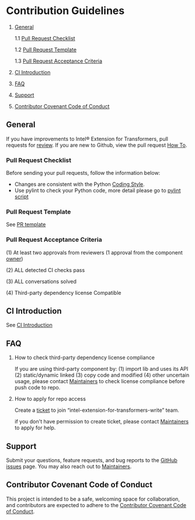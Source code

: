 Contribution Guidelines
=======================

1. [General](#General)

    1.1 [Pull Request Checklist](#pull-request-checklist)

    1.2 [Pull Request Template](#pull-request-template)

    1.3 [Pull Request Acceptance Criteria](#pull-request-acceptance-criteria)

2. [CI Introduction](#ci-introduction)

3. [FAQ](#faq)

4. [Support](#support)

5. [Contributor Covenant Code of Conduct](#contributor-covenant-code-of-conduct)


## General

If you have improvements to Intel® Extension for Transformers, pull requests for
[review](https://github.com/intel/intel-extension-for-transformers/pulls). If you are new to Github, view the pull request [How To](https://help.github.com/articles/using-pull-requests/).


### Pull Request Checklist


Before sending your pull requests, follow the information below:

- Changes are consistent with the Python [Coding Style](https://github.com/google/styleguide/blob/gh-pages/pyguide.md).
- Use pylint to check your Python code, more detail please go to [pylint script](../.github/workflows/script/formatScan/pylint.sh)

### Pull Request Template
See [PR template](../.github/PULL_REQUEST_TEMPLATE/pull_request_template.md)

### Pull Request Acceptance Criteria

(1) At least two approvals from reviewers (1 approval from the component [owner](./component_owner.md))

(2) ALL detected CI checks pass

(3) ALL conversations solved

(4) Third-party dependency license Compatible


## CI Introduction
See [CI Introduction](./CI_introduction.md)

## FAQ


1. How to check third-party dependency license compliance
	
    If you are using third-party component by: (1) import lib and uses its API (2) static/dynamic linked (3) copy code and modified (4) other uncertain usage, please contact [Maintainers](inc.maintainers@intel.com) to check license compliance before push code to repo.


2. How to apply for repo access

    Create a [ticket](https://opensource.intel.com/jira/servicedesk/customer/portal/1/create/29) to join “intel-extension-for-transformers-write” team. 

    if you don't have permission to create ticket, please contact [Maintainers](inc.maintainers@intel.com) to apply for help.


## Support

Submit your questions, feature requests, and bug reports to the
[GitHub issues](https://github.com/intel/intel-extension-for-transformers/issues) page. You may also reach out to [Maintainers](inc.maintainers@intel.com).


## Contributor Covenant Code of Conduct

This project is intended to be a safe, welcoming space for collaboration, and contributors are expected to adhere to the [Contributor Covenant Code of Conduct](./CODE_OF_CONDUCT.md).
